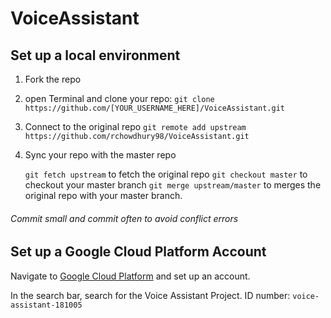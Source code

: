 # VoiceAssistant

## Set up a local environment
1. Fork the repo
2. open Terminal and clone your repo:
   ```git clone https://github.com/[YOUR_USERNAME_HERE]/VoiceAssistant.git```
3. Connect to the original repo
   ```git remote add upstream https://github.com/rchowdhury98/VoiceAssistant.git```
4. Sync your repo with the master repo

   ```git fetch upstream``` to fetch the original repo
   ```git checkout master```	to checkout your master branch
   ```git merge upstream/master``` to merges the original repo with your master branch.

###### Commit small and commit often to avoid conflict errors

## Set up a Google Cloud Platform Account
Navigate to [Google Cloud Platform](https://cloud.google.com/) and set up an account.

In the search bar, search for the Voice Assistant Project.
   ID number: ```voice-assistant-181005```



